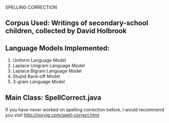 SPELLING CORRECTION

Corpus Used: Writings of secondary-school children, collected by David Holbrook
------------


Language Models Implemented:
----------------------------
1. Uniform Language Model
2. Laplace Unigram Language Model
3. Laplace Bigram Language Model
4. Stupid Back-off Model
5. 3-gram Language Model


Main Class: SpellCorrect.java
-----------


If you have never worked on spelling correction before, I would recommend you visit http://norvig.com/spell-correct.html
